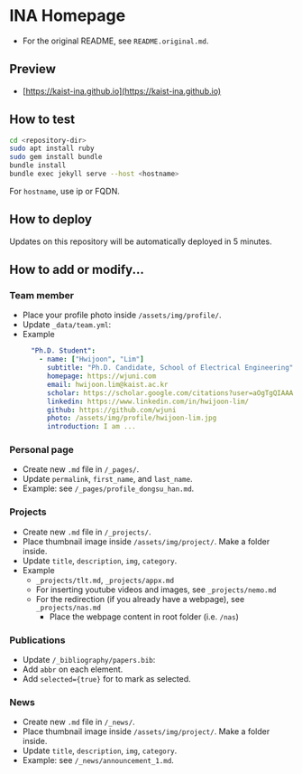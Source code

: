 # INA Homepage
- For the original README, see `README.original.md`.
## Preview
- [https://kaist-ina.github.io](https://kaist-ina.github.io)

## How to test
```bash
cd <repository-dir>
sudo apt install ruby
sudo gem install bundle
bundle install
bundle exec jekyll serve --host <hostname>
```
For `hostname`, use ip or FQDN.

## How to deploy
Updates on this repository will be automatically deployed in 5 minutes.

## How to add or modify...
### Team member
- Place your profile photo inside `/assets/img/profile/`.
- Update `_data/team.yml`:
- Example
  ```yaml
    "Ph.D. Student":
      - name: ["Hwijoon", "Lim"]
        subtitle: "Ph.D. Candidate, School of Electrical Engineering"
        homepage: https://wjuni.com
        email: hwijoon.lim@kaist.ac.kr
        scholar: https://scholar.google.com/citations?user=aOgTgQIAAAAJ
        linkedin: https://www.linkedin.com/in/hwijoon-lim/
        github: https://github.com/wjuni
        photo: /assets/img/profile/hwijoon-lim.jpg
        introduction: I am ...
  ```

### Personal page
- Create new `.md` file in `/_pages/`.
- Update `permalink`, `first_name`, and `last_name`.
- Example: see `/_pages/profile_dongsu_han.md`.

### Projects
- Create new `.md` file in `/_projects/`.
- Place thumbnail image inside `/assets/img/project/`. Make a folder inside.
- Update `title`, `description`, `img`, `category`.
- Example
    - `_projects/tlt.md`, `_projects/appx.md`
    - For inserting youtube videos and images, see `_projects/nemo.md`
    - For the redirection (if you already have a webpage), see `_projects/nas.md`
        - Place the webpage content in root folder (i.e. `/nas`)

### Publications
- Update `/_bibliography/papers.bib`:
- Add `abbr` on each element.
- Add `selected={true}` for to mark as selected.

### News
- Create new `.md` file in `/_news/`.
- Place thumbnail image inside `/assets/img/project/`. Make a folder inside.
- Update `title`, `description`, `img`, `category`.
- Example: see `/_news/announcement_1.md`.